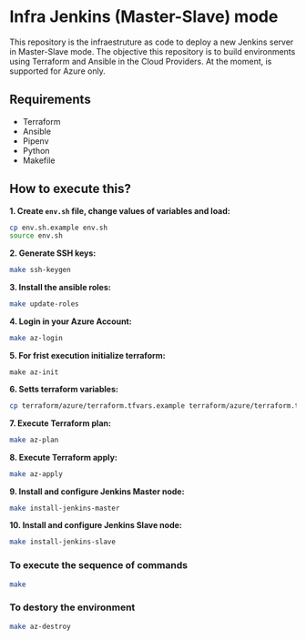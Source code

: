 # Infra Jenkins (Master-Slave) mode

This repository is the infraestruture as code to deploy a new Jenkins server in Master-Slave mode. The objective this repository is to build environments using Terraform and Ansible in the Cloud Providers. At the moment, is supported for Azure only.

## Requirements

- Terraform
- Ansible
- Pipenv
- Python
- Makefile

## How to execute this?

**1. Create `env.sh` file, change values of variables and load:** 

```sh
cp env.sh.example env.sh
source env.sh
```
**2. Generate SSH keys:** 

```sh
make ssh-keygen
```


**3. Install the ansible roles:** 

```sh
make update-roles
```

**4. Login in your Azure Account:**

```sh
make az-login
```

**5. For frist execution initialize terraform:**

```
make az-init
```
**6. Setts terraform variables:**

```sh
cp terraform/azure/terraform.tfvars.example terraform/azure/terraform.tfvars
```

**7. Execute Terraform plan:**

```sh
make az-plan
```

**8. Execute Terraform apply:**

```sh
make az-apply
```

**9. Install and configure Jenkins Master node:**

```sh
make install-jenkins-master
```

**10. Install and configure Jenkins Slave node:**

```sh
make install-jenkins-slave
```

### To execute the sequence of commands

```sh
make
```

### To destory the environment

```sh
make az-destroy
```